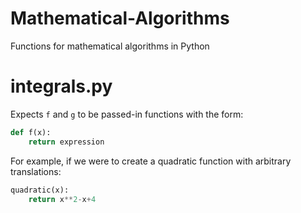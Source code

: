 # Mathematical-Algorithms
Functions for mathematical algorithms in Python

# integrals.py
Expects `f` and `g` to be passed-in functions with the form:
```py
def f(x):
    return expression
```
For example, if we were to create a quadratic function with arbitrary translations:
```py
quadratic(x):
    return x**2-x+4
